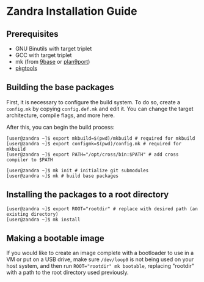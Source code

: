# Zandra Installation Guide

## Prerequisites

* GNU Binutils with target triplet
* GCC with target triplet
* mk (from [9base](http://tools.suckless.org/9base) or
  [plan9port](https://9fans.github.io/plan9port/))
* [pkgtools](http://git.zandra.xyz/pkgtools)

## Building the base packages

First, it is necessary to configure the build system. To do so, create a
`config.mk` by copying `config.def.mk` and edit it. You can change the target
architecture, compile flags, and more here.

After this, you can begin the build process:

```
[user@zandra ~]$ export mkbuild=$(pwd)/mkbuild # required for mkbuild
[user@zandra ~]$ export configmk=$(pwd)/config.mk # required for mkbuild
[user@zandra ~]$ export PATH="/opt/cross/bin:$PATH" # add cross compiler to $PATH
 
[user@zandra ~]$ mk init # initialize git submodules
[user@zandra ~]$ mk # build base packages
```

## Installing the packages to a root directory

```
[user@zandra ~]$ export ROOT="rootdir" # replace with desired path (an existing directory)
[user@zandra ~]$ mk install
```

## Making a bootable image

If you would like to create an image complete with a bootloader to use in a VM
or put on a USB drive, make sure `/dev/loop0` is not being used on your host
system, and then run `ROOT="rootdir" mk bootable`, replacing "rootdir" with a
path to the root directory used previously.
